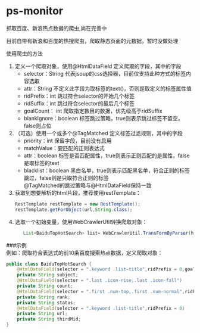 # ps-monitor
抓取百度、新浪热点数据的爬虫,尚在完善中

目前自带有新浪和百度的热搜爬虫，爬取静态页面的元数据，暂时没做处理

使用爬虫的方法

1. 定义一个爬取对象，使用@HtmlDataField 定义爬取的字段，其中的字段
   - selector：String 代表jsoup的css选择器，目前仅支持此种方式的标签内容选取
   - attr：String 不定义此字段为取标签的text()，否则是取定义的标签属性值
   - ridPrefix：int 跳过符合selector的开始几个标签
   - ridSuffix：int 跳过符合selector的最后几个标签
   - goalCount： int 爬取指定数目的数据，优先级高于ridSuffix
   - blankIgnore：boolean 标签跳过策略，true则表示跳过标签不留空，false则占位
2. （可选）使用一个或多个@TagMatched 定义标签过滤规则，其中的字段
   - priority：int 保留字段，目前没有启用
   - matchValue：要匹配的正则表达式
   - attr：boolean 标签是否匹配属性，true则表示正则匹配的是属性，false是取标签的text
   - blacklist：boolean 黑白名单，true则表示匹配黑名单，符合正则的标签跳过，false则是只取符合正则的标签  
 @TagMatched的跳过策略与@HtmlDataField保持一致
3. 获取到想要解析的html片段，推荐使用restTemplate：
    ```java
    RestTemplate restTemplate = new RestTemplate();
    restTemplate.getForObject(url,String.class);
   ```
4. 选取一个初始变量，使用WebCrawlerUtil转换爬取对象：
    ```java
       List<BaiduTopHotSearch> list= WebCrawlerUtil.TransFormByParser(hotTopic, BaiduTopHotSearch.class,"rank");
    ```
    
 ###示例   
例如：爬取符合表达式的前10条百度搜索热点数据，定义爬取对象：
```java
public class BaiduTopHotSearch {
    @HtmlDataField(selector = ".keyword .list-title",ridPrefix = 0,goalCount= 10)
    private String subject;
    @HtmlDataField(selector = ".last .icon-rise,.last .icon-fall")
    private String count;
    @HtmlDataField(selector = ".first .num-top,.first .num-normal",ridPrefix = 0)
    private String rank;
    private String status;
    @HtmlDataField(selector = ".keyword .list-title",ridPrefix = 0)
    private String url;
    private String thirdMid;
}
```